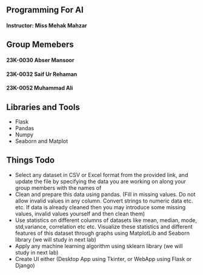 ## Programming For AI
#### Instructor: Miss Mehak Mahzar

## Group Memebers 
#### 23K-0030 Abser Mansoor
#### 23K-0032 Saif Ur Rehaman
#### 23K-0052 Muhammad Ali

## Libraries and Tools
- Flask
- Pandas
- Numpy
- Seaborn and Matplot
  
## Things Todo
- Select any dataset in CSV or Excel format from the provided link, and update the file by
specifying the data you are working on along your group members with the names of
- Clean and prepare this data using pandas. (Fill in missing values. Do not allow invalid values
in any column. Convert strings to numeric data etc. etc. If data is already cleaned then you may
introduce some missing values, invalid values yourself and then clean them)
- Use statistics on different columns of datasets like mean, median, mode, std,variance,
correlation etc etc. Visualize these statistics and different features of this dataset through graphs
using MatplotLib and Seaborn library (we will study in next lab)
- Apply any machine learning algorithm using sklearn library (we will study in next lab)
- Create UI either (Desktop App using Tkinter, or WebApp using Flask or Django)

